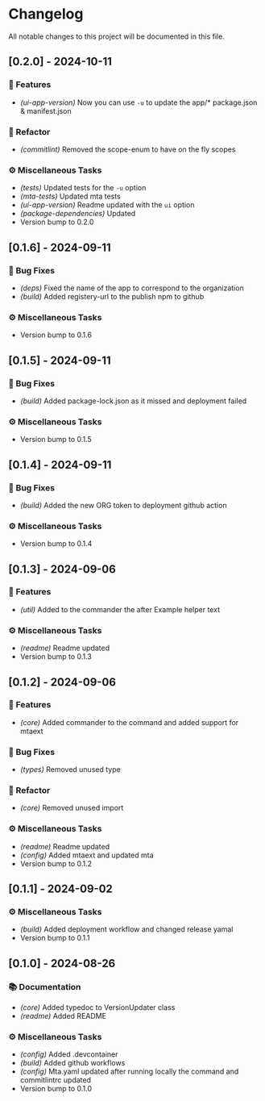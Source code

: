 # Changelog

All notable changes to this project will be documented in this file.

## [0.2.0] - 2024-10-11

### 🚀 Features

- *(ui-app-version)* Now you can use `-u` to update the app/* package.json & manifest.json

### 🚜 Refactor

- *(commitlint)* Removed the scope-enum to have on the fly scopes

### ⚙️ Miscellaneous Tasks

- *(tests)* Updated tests for the `-u` option
- *(mta-tests)* Updated mta tests
- *(ui-app-version)* Readme updated with the `ui` option
- *(package-dependencies)* Updated
- Version bump to 0.2.0

## [0.1.6] - 2024-09-11

### 🐛 Bug Fixes

- *(deps)* Fixed the name of the app to correspond to the organization
- *(build)* Added registery-url to the publish npm to github

### ⚙️ Miscellaneous Tasks

- Version bump to 0.1.6

## [0.1.5] - 2024-09-11

### 🐛 Bug Fixes

- *(build)* Added package-lock.json as it missed and deployment failed

### ⚙️ Miscellaneous Tasks

- Version bump to 0.1.5

## [0.1.4] - 2024-09-11

### 🐛 Bug Fixes

- *(build)* Added the new ORG token to deployment github action

### ⚙️ Miscellaneous Tasks

- Version bump to 0.1.4

## [0.1.3] - 2024-09-06

### 🚀 Features

- *(util)* Added to the commander the after Example helper text

### ⚙️ Miscellaneous Tasks

- *(readme)* Readme updated
- Version bump to 0.1.3

## [0.1.2] - 2024-09-06

### 🚀 Features

- *(core)* Added commander to the command and added support for mtaext

### 🐛 Bug Fixes

- *(types)* Removed unused type

### 🚜 Refactor

- *(core)* Removed unused import

### ⚙️ Miscellaneous Tasks

- *(readme)* Readme updated
- *(config)* Added mtaext and updated mta
- Version bump to 0.1.2

## [0.1.1] - 2024-09-02

### ⚙️ Miscellaneous Tasks

- *(build)* Added deployment workflow and changed release yamal
- Version bump to 0.1.1

## [0.1.0] - 2024-08-26

### 📚 Documentation

- *(core)* Added typedoc to VersionUpdater class
- *(readme)* Added README

### ⚙️ Miscellaneous Tasks

- *(config)* Added .devcontainer
- *(build)* Added github workflows
- *(config)* Mta.yaml updated after running locally the command and commitlintrc updated
- Version bump to 0.1.0

<!-- generated by git-cliff -->
